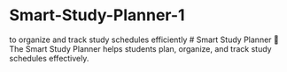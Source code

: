 # Smart-Study-Planner-1
to organize and track study schedules efficiently   # Smart Study Planner 📘  The Smart Study Planner helps students plan, organize, and track study schedules effectively. 
